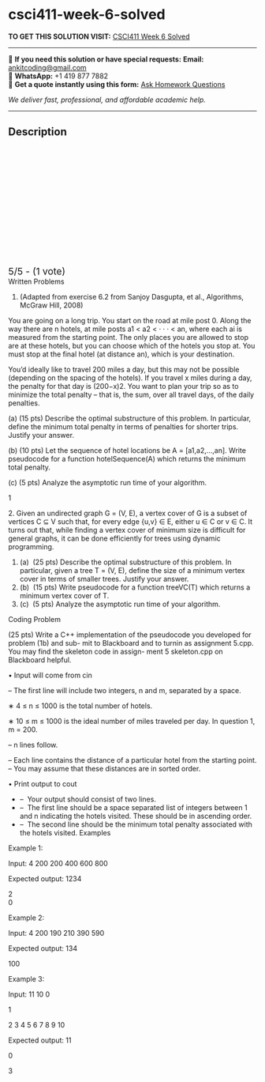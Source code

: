 # csci411-week-6-solved
**TO GET THIS SOLUTION VISIT:** [CSCI411 Week 6 Solved](https://www.ankitcodinghub.com/product/csci411-week-6-solved/)


---

📩 **If you need this solution or have special requests:** **Email:** ankitcoding@gmail.com  
📱 **WhatsApp:** +1 419 877 7882  
📄 **Get a quote instantly using this form:** [Ask Homework Questions](https://www.ankitcodinghub.com/services/ask-homework-questions/)

*We deliver fast, professional, and affordable academic help.*

---

<h2>Description</h2>



<div class="kk-star-ratings kksr-auto kksr-align-center kksr-valign-top" data-payload="{&quot;align&quot;:&quot;center&quot;,&quot;id&quot;:&quot;98720&quot;,&quot;slug&quot;:&quot;default&quot;,&quot;valign&quot;:&quot;top&quot;,&quot;ignore&quot;:&quot;&quot;,&quot;reference&quot;:&quot;auto&quot;,&quot;class&quot;:&quot;&quot;,&quot;count&quot;:&quot;1&quot;,&quot;legendonly&quot;:&quot;&quot;,&quot;readonly&quot;:&quot;&quot;,&quot;score&quot;:&quot;5&quot;,&quot;starsonly&quot;:&quot;&quot;,&quot;best&quot;:&quot;5&quot;,&quot;gap&quot;:&quot;4&quot;,&quot;greet&quot;:&quot;Rate this product&quot;,&quot;legend&quot;:&quot;5\/5 - (1 vote)&quot;,&quot;size&quot;:&quot;24&quot;,&quot;title&quot;:&quot;CSCI411 Week 6 Solved&quot;,&quot;width&quot;:&quot;138&quot;,&quot;_legend&quot;:&quot;{score}\/{best} - ({count} {votes})&quot;,&quot;font_factor&quot;:&quot;1.25&quot;}">

<div class="kksr-stars">

<div class="kksr-stars-inactive">
            <div class="kksr-star" data-star="1" style="padding-right: 4px">


<div class="kksr-icon" style="width: 24px; height: 24px;"></div>
        </div>
            <div class="kksr-star" data-star="2" style="padding-right: 4px">


<div class="kksr-icon" style="width: 24px; height: 24px;"></div>
        </div>
            <div class="kksr-star" data-star="3" style="padding-right: 4px">


<div class="kksr-icon" style="width: 24px; height: 24px;"></div>
        </div>
            <div class="kksr-star" data-star="4" style="padding-right: 4px">


<div class="kksr-icon" style="width: 24px; height: 24px;"></div>
        </div>
            <div class="kksr-star" data-star="5" style="padding-right: 4px">


<div class="kksr-icon" style="width: 24px; height: 24px;"></div>
        </div>
    </div>

<div class="kksr-stars-active" style="width: 138px;">
            <div class="kksr-star" style="padding-right: 4px">


<div class="kksr-icon" style="width: 24px; height: 24px;"></div>
        </div>
            <div class="kksr-star" style="padding-right: 4px">


<div class="kksr-icon" style="width: 24px; height: 24px;"></div>
        </div>
            <div class="kksr-star" style="padding-right: 4px">


<div class="kksr-icon" style="width: 24px; height: 24px;"></div>
        </div>
            <div class="kksr-star" style="padding-right: 4px">


<div class="kksr-icon" style="width: 24px; height: 24px;"></div>
        </div>
            <div class="kksr-star" style="padding-right: 4px">


<div class="kksr-icon" style="width: 24px; height: 24px;"></div>
        </div>
    </div>
</div>


<div class="kksr-legend" style="font-size: 19.2px;">
            5/5 - (1 vote)    </div>
    </div>
<div class="page" title="Page 1">
<div class="layoutArea">
<div class="column">
Written Problems

1. (Adapted from exercise 6.2 from Sanjoy Dasgupta, et al., Algorithms, McGraw Hill, 2008)

You are going on a long trip. You start on the road at mile post 0. Along the way there are n hotels, at mile posts a1 &lt; a2 &lt; · · · &lt; an, where each ai is measured from the starting point. The only places you are allowed to stop are at these hotels, but you can choose which of the hotels you stop at. You must stop at the final hotel (at distance an), which is your destination.

You’d ideally like to travel 200 miles a day, but this may not be possible (depending on the spacing of the hotels). If you travel x miles during a day, the penalty for that day is (200−x)2. You want to plan your trip so as to minimize the total penalty – that is, the sum, over all travel days, of the daily penalties.

(a) (15 pts) Describe the optimal substructure of this problem. In particular, define the minimum total penalty in terms of penalties for shorter trips. Justify your answer.

(b) (10 pts) Let the sequence of hotel locations be A = [a1,a2,…,an]. Write pseudocode for a function hotelSequence(A) which returns the minimum total penalty.

(c) (5 pts) Analyze the asymptotic run time of your algorithm.

1

</div>
</div>
</div>
<div class="page" title="Page 2">
<div class="layoutArea">
<div class="column">
2. Given an undirected graph G = (V, E), a vertex cover of G is a subset of vertices C ⊆ V such that, for every edge {u,v} ∈ E, either u ∈ C or v ∈ C. It turns out that, while finding a vertex cover of minimum size is difficult for general graphs, it can be done efficiently for trees using dynamic programming.

<ol>
<li>(a) &nbsp;(25 pts) Describe the optimal substructure of this problem. In particular, given a tree T = (V, E), define the size of a minimum vertex cover in terms of smaller trees. Justify your answer.</li>
<li>(b) &nbsp;(15 pts) Write pseudocode for a function treeVC(T) which returns a minimum vertex cover of T.</li>
<li>(c) &nbsp;(5 pts) Analyze the asymptotic run time of your algorithm.</li>
</ol>
Coding Problem

(25 pts) Write a C++ implementation of the pseudocode you developed for problem (1b) and sub- mit to Blackboard and to turnin as assignment 5.cpp. You may find the skeleton code in assign- ment 5 skeleton.cpp on Blackboard helpful.

• Input will come from cin

– The first line will include two integers, n and m, separated by a space.

∗ 4 ≤ n ≤ 1000 is the total number of hotels.

∗ 10 ≤ m ≤ 1000 is the ideal number of miles traveled per day. In question 1, m = 200.

– n lines follow.

– Each line contains the distance of a particular hotel from the starting point. – You may assume that these distances are in sorted order.

• Print output to cout

<ul>
<li>– &nbsp;Your output should consist of two lines.</li>
<li>– &nbsp;The first line should be a space separated list of integers between 1 and n indicating the hotels visited. These should be in ascending order.</li>
<li>– &nbsp;The second line should be the minimum total penalty associated with the hotels visited. Examples</li>
</ul>
</div>
</div>
<div class="layoutArea">
<div class="column">
Example 1:

Input: 4 200 200 400 600 800

Expected output: 1234

</div>
</div>
<div class="layoutArea">
<div class="column">
2

</div>
</div>
</div>
<div class="page" title="Page 3">
<div class="layoutArea">
<div class="column">
0

Example 2:

Input: 4 200 190 210 390 590

Expected output: 134

100

Example 3:

Input: 11 10 0

1

2 3 4 5 6 7 8 9 10

Expected output: 11

0

</div>
</div>
<div class="layoutArea">
<div class="column">
3

</div>
</div>
</div>
